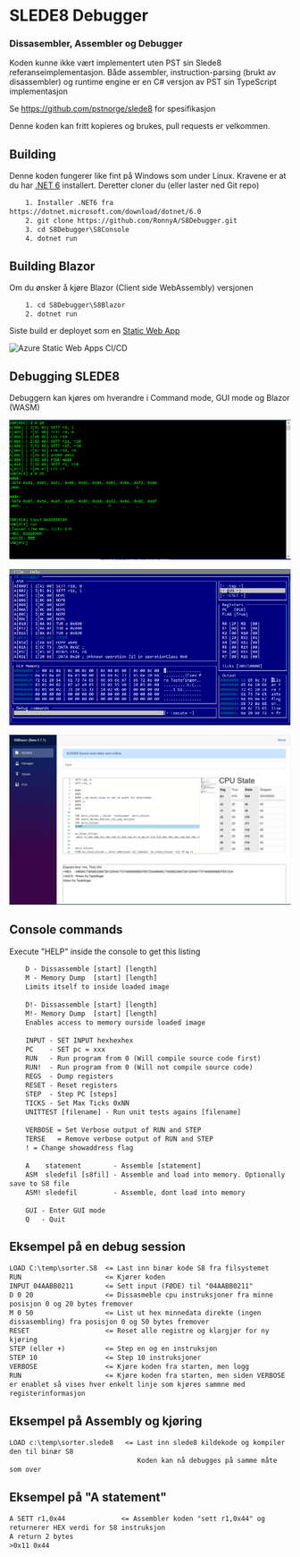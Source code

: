 # SLEDE8 Debugger
### Dissasembler, Assembler og Debugger


Koden kunne ikke vært implementert uten PST sin Slede8 referanseimplementasjon.
Både assembler, instruction-parsing (brukt av disassembler) og runtime engine er en C# versjon av PST sin TypeScript implementasjon

Se https://github.com/pstnorge/slede8 for spesifikasjon

Denne koden kan fritt kopieres og brukes, pull requests er velkommen.



## Building 

Denne koden fungerer like fint på Windows som under Linux.
Kravene er at du har [.NET 6](https://dotnet.microsoft.com/download/dotnet/6.0) installert.
Deretter cloner du (eller laster ned Git repo)

```
    1. Installer .NET6 fra https://dotnet.microsoft.com/download/dotnet/6.0
    2. git clone https://github.com/RonnyA/S8Debugger.git
    3. cd S8Debugger\S8Console
    4. dotnet run
```

## Building Blazor

Om du ønsker å kjøre Blazor (Client side WebAssembly) versjonen
```
    1. cd S8Debugger\S8Blazor
    2. dotnet run
```

Siste build er deployet som en [Static Web App](https://brave-flower-00d404403.azurestaticapps.net/)

![Azure Static Web Apps CI/CD](https://github.com/RonnyA/S8Debugger/workflows/Azure%20Static%20Web%20Apps%20CI/CD/badge.svg)

## Debugging SLEDE8

Debuggern kan kjøres om hverandre i Command mode, GUI mode og Blazor (WASM) 

![Command mode](Doc/command-mode.png)

![GUI mode](Doc/gui-mode.png)

[![WASM mode](Doc/wasm-mode.png)](https://brave-flower-00d404403.azurestaticapps.net/)


## Console commands

Execute "HELP" inside the console to get this listing

```
    D - Dissassemble [start] [length]
    M - Memory Dump  [start] [length]
    Limits itself to inside loaded image

    D!- Dissassemble [start] [length]
    M!- Memory Dump  [start] [length]
    Enables access to memory ourside loaded image

    INPUT - SET INPUT hexhexhex
    PC    - SET pc = xxx
    RUN   - Run program from 0 (Will compile source code first)
    RUN!  - Run program from 0 (Will not compile source code)
    REGS  - Dump registers
    RESET - Reset registers
    STEP  - Step PC [steps]
    TICKS - Set Max Ticks 0xNN
    UNITTEST [filename] - Run unit tests agains [filename]

    VERBOSE = Set Verbose output of RUN and STEP
    TERSE   = Remove verbose output of RUN and STEP
    ! = Change showaddress flag

    A    statement        - Assemble [statement]
    ASM  sledefil [s8fil] - Assemble and load into memory. Optionally save to S8 file
    ASM! sledefil         - Assemble, dont load into memory

    GUI - Enter GUI mode
    Q   - Quit
```
## Eksempel på en debug session

    LOAD C:\temp\sorter.S8  <= Last inn binær kode S8 fra filsystemet
    RUN                     <= Kjører koden
    INPUT 04AABB0211        <= Sett input (FØDE) til "04AABB0211"
    D 0 20                  <= Dissasmeble cpu instruksjoner fra minne posisjon 0 og 20 bytes fremover
    M 0 50                  <= List ut hex minnedata direkte (ingen dissasembling) fra posisjon 0 og 50 bytes fremover
    RESET                   <= Reset alle registre og klargjør for ny kjøring
    STEP (eller +)          <= Step en og en instruksjon
    STEP 10                 <= Step 10 instruksjoner
    VERBOSE                 <= Kjøre koden fra starten, men logg 
    RUN                     <= Kjøre koden fra starten, men siden VERBOSE er enablet så vises hver enkelt linje som kjøres sammne med registerinformasjon

## Eksempel på Assembly og kjøring
    LOAD c:\temp\sorter.slede8   <= Last inn slede8 kildekode og kompiler den til binær S8
                                    Koden kan nå debugges på samme måte som over

## Eksempel på "A statement"

    A SETT r1,0x44              <= Assembler koden "sett r1,0x44" og returnerer HEX verdi for S8 instruksjon
    A return 2 bytes
    >0x11 0x44
